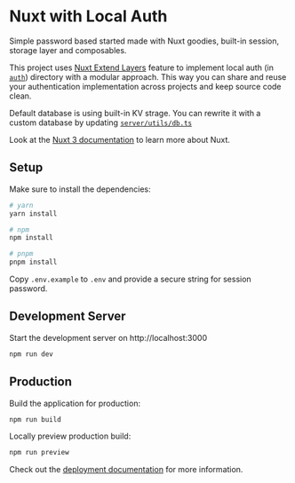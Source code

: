 # Nuxt with Local Auth

Simple password based started made with Nuxt goodies, built-in session, storage layer and composables.

This project uses [Nuxt Extend Layers](https://nuxt.com/docs/getting-started/layers) feature to implement local auth (in [`auth`](./auth)) directory with a modular approach. This way you can share and reuse your authentication implementation across projects and keep source code clean.

Default database is using built-in KV strage. You can rewrite it with a custom database by updating [`server/utils/db.ts`](./auth/server/utils/db.ts)

Look at the [Nuxt 3 documentation](https://nuxt.com/docs/getting-started/introduction) to learn more about Nuxt.

## Setup

Make sure to install the dependencies:

```bash
# yarn
yarn install

# npm
npm install

# pnpm
pnpm install
```

Copy `.env.example` to `.env` and provide a secure string for session password.

## Development Server

Start the development server on http://localhost:3000

```bash
npm run dev
```

## Production

Build the application for production:

```bash
npm run build
```

Locally preview production build:

```bash
npm run preview
```

Check out the [deployment documentation](https://nuxt.com/docs/getting-started/deployment) for more information.

